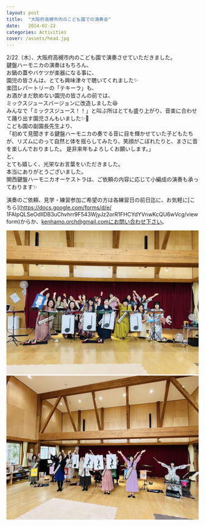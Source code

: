 ```yaml
---
layout: post
title:  "大阪府高槻市内のこども園での演奏会"
date:   2024-02-22 
categories: Activities
cover: /assets/head.jpg
---
```


2/22（木）、大阪府高槻市内のこども園で演奏させていただきました。  
鍵盤ハーモニカの演奏はもちろん、  
お鍋の蓋やバケツが楽器になる事に、  
園児の皆さんは、とても興味津々で聴いてくれました✨  
楽団レパートリーの「テキーラ」も、  
お酒がまだ飲めない園児の皆さんの前では、  
ミックスジュースバージョンに改造しました😆  
みんなで「ミックスジュース！！」と叫ぶ所はとても盛り上がり、音楽に合わせて踊り出す園児さんもいました✨🕺  
こども園の副園長先生より、  
「初めて見聞きする鍵盤ハーモニカの奏でる音に目を輝かせていた子どもたちが、リズムにのって自然と体を揺らしてみたり、笑顔がこぼれたりと、まさに音を楽しんでおりました。 是非来年もよろしくお願いします。」  
と、  
とても嬉しく、光栄なお言葉をいただきました。  
本当にありがとうございました。  
関西鍵盤ハーモニカオーケストラは、ご依頼の内容に応じて小編成の演奏も承っております✨   
    
演奏のご依頼、見学・練習参加ご希望の方は各練習日の前日迄に、お気軽に[こちら](https://docs.google.com/forms/d/e/  1FAIpQLSeOdIlDB3uChvhrr9F543WjyJz2orR1FHCYdYVnwKcQU6wVcg/viewform)からか、kenhamo.orch@gmail.comにお問い合わせ下さい。 
  
<img border="0" src="/assets/20240222-1.jpg">   
<img border="0" src="/assets/20240222-2.jpg">   